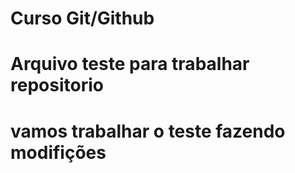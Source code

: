 # Curso Git/Github

# Arquivo teste para trabalhar repositorio

# vamos trabalhar o teste fazendo modifições
